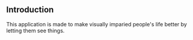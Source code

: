 ## Introduction

This application is made to make visually imparied people's life better by letting them see things.
